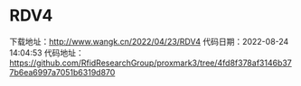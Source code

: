 # RDV4
下载地址：http://www.wangk.cn/2022/04/23/RDV4
代码日期：2022-08-24 14:04:53
代码地址：https://github.com/RfidResearchGroup/proxmark3/tree/4fd8f378af3146b377b6ea6997a7051b6319d870
